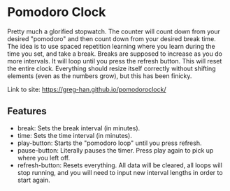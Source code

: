 # Pomodoro Clock

Pretty much a glorified stopwatch. The counter will count down from your desired "pomodoro" and then count down from your desired break time. The idea is to use spaced repetition learning where you learn during the time you set, and take a break. Breaks are supposed to increase as you do more intervals.
It will loop until you press the refresh button. This will reset the entire clock.
Everything should resize itself correctly without shifting elements (even as the numbers grow), but this has been finicky.

Link to site: https://greg-han.github.io/pomodoroclock/

## Features

* break: Sets the break interval (in minutes).
* time: Sets the time interval (in minutes).
* play-button: Starts the "pomodoro loop" until you press refresh.
* pause-button: Literally pauses the timer. Press play again to pick up where you left off.
* refresh-button: Resets everything. All data will be cleared, all loops will stop running, and you will need to input new interval lengths in order to start again.
